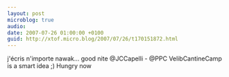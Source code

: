 ```yaml
---
layout: post
microblog: true
audio: 
date: 2007-07-26 01:00:00 +0100
guid: http://xtof.micro.blog/2007/07/26/t170151872.html
---
```

j'écris n'importe nawak... good nite @JCCapelli - @PPC VelibCantineCamp is a smart idea ;) Hungry now
